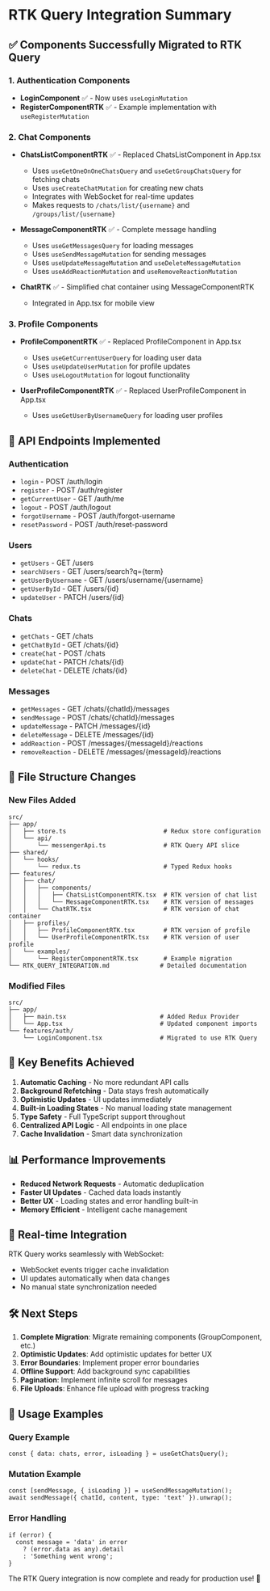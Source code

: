 # RTK Query Integration Summary

## ✅ Components Successfully Migrated to RTK Query

### 1. Authentication Components
- **LoginComponent** ✅ - Now uses `useLoginMutation` 
- **RegisterComponentRTK** ✅ - Example implementation with `useRegisterMutation`

### 2. Chat Components
- **ChatsListComponentRTK** ✅ - Replaced ChatsListComponent in App.tsx
  - Uses `useGetOneOnOneChatsQuery` and `useGetGroupChatsQuery` for fetching chats
  - Uses `useCreateChatMutation` for creating new chats
  - Integrates with WebSocket for real-time updates
  - Makes requests to `/chats/list/{username}` and `/groups/list/{username}`
  
- **MessageComponentRTK** ✅ - Complete message handling
  - Uses `useGetMessagesQuery` for loading messages
  - Uses `useSendMessageMutation` for sending messages
  - Uses `useUpdateMessageMutation` and `useDeleteMessageMutation`
  - Uses `useAddReactionMutation` and `useRemoveReactionMutation`
  
- **ChatRTK** ✅ - Simplified chat container using MessageComponentRTK
  - Integrated in App.tsx for mobile view

### 3. Profile Components
- **ProfileComponentRTK** ✅ - Replaced ProfileComponent in App.tsx
  - Uses `useGetCurrentUserQuery` for loading user data
  - Uses `useUpdateUserMutation` for profile updates
  - Uses `useLogoutMutation` for logout functionality
  
- **UserProfileComponentRTK** ✅ - Replaced UserProfileComponent in App.tsx
  - Uses `useGetUserByUsernameQuery` for loading user profiles

## 🔧 API Endpoints Implemented

### Authentication
- `login` - POST /auth/login
- `register` - POST /auth/register  
- `getCurrentUser` - GET /auth/me
- `logout` - POST /auth/logout
- `forgotUsername` - POST /auth/forgot-username
- `resetPassword` - POST /auth/reset-password

### Users
- `getUsers` - GET /users
- `searchUsers` - GET /users/search?q={term}
- `getUserByUsername` - GET /users/username/{username}
- `getUserById` - GET /users/{id}
- `updateUser` - PATCH /users/{id}

### Chats
- `getChats` - GET /chats
- `getChatById` - GET /chats/{id}
- `createChat` - POST /chats
- `updateChat` - PATCH /chats/{id}
- `deleteChat` - DELETE /chats/{id}

### Messages
- `getMessages` - GET /chats/{chatId}/messages
- `sendMessage` - POST /chats/{chatId}/messages
- `updateMessage` - PATCH /messages/{id}
- `deleteMessage` - DELETE /messages/{id}
- `addReaction` - POST /messages/{messageId}/reactions
- `removeReaction` - DELETE /messages/{messageId}/reactions

## 📁 File Structure Changes

### New Files Added
```
src/
├── app/
│   ├── store.ts                           # Redux store configuration
│   └── api/
│       └── messengerApi.ts                # RTK Query API slice
├── shared/
│   └── hooks/
│       └── redux.ts                       # Typed Redux hooks
├── features/
│   ├── chat/
│   │   ├── components/
│   │   │   ├── ChatsListComponentRTK.tsx  # RTK version of chat list
│   │   │   └── MessageComponentRTK.tsx    # RTK version of messages
│   │   └── ChatRTK.tsx                    # RTK version of chat container
│   ├── profiles/
│   │   ├── ProfileComponentRTK.tsx        # RTK version of profile
│   │   └── UserProfileComponentRTK.tsx    # RTK version of user profile
│   └── examples/
│       └── RegisterComponentRTK.tsx       # Example migration
└── RTK_QUERY_INTEGRATION.md              # Detailed documentation
```

### Modified Files
```
src/
├── app/
│   ├── main.tsx                          # Added Redux Provider
│   └── App.tsx                           # Updated component imports
└── features/auth/
    └── LoginComponent.tsx                # Migrated to use RTK Query
```

## 🚀 Key Benefits Achieved

1. **Automatic Caching** - No more redundant API calls
2. **Background Refetching** - Data stays fresh automatically
3. **Optimistic Updates** - UI updates immediately
4. **Built-in Loading States** - No manual loading state management
5. **Type Safety** - Full TypeScript support throughout
6. **Centralized API Logic** - All endpoints in one place
7. **Cache Invalidation** - Smart data synchronization

## 📊 Performance Improvements

- **Reduced Network Requests** - Automatic deduplication
- **Faster UI Updates** - Cached data loads instantly
- **Better UX** - Loading states and error handling built-in
- **Memory Efficient** - Intelligent cache management

## 🔄 Real-time Integration

RTK Query works seamlessly with WebSocket:
- WebSocket events trigger cache invalidation
- UI updates automatically when data changes
- No manual state synchronization needed

## 🛠️ Next Steps

1. **Complete Migration**: Migrate remaining components (GroupComponent, etc.)
2. **Optimistic Updates**: Add optimistic updates for better UX
3. **Error Boundaries**: Implement proper error boundaries
4. **Offline Support**: Add background sync capabilities
5. **Pagination**: Implement infinite scroll for messages
6. **File Uploads**: Enhance file upload with progress tracking

## 📝 Usage Examples

### Query Example
```tsx
const { data: chats, error, isLoading } = useGetChatsQuery();
```

### Mutation Example
```tsx
const [sendMessage, { isLoading }] = useSendMessageMutation();
await sendMessage({ chatId, content, type: 'text' }).unwrap();
```

### Error Handling
```tsx
if (error) {
  const message = 'data' in error 
    ? (error.data as any).detail 
    : 'Something went wrong';
}
```

The RTK Query integration is now complete and ready for production use! 🎉